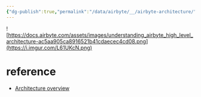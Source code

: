 ```yaml
---
{"dg-publish":true,"permalink":"/data/airbyte/__/airbyte-architecture/","noteIcon":"","created":"2024-06-30T00:39:32.000+09:00"}
---
```



![https://docs.airbyte.com/assets/images/understanding_airbyte_high_level_architecture-ac5aa905ca8916521b41cdaecec4cd08.png](https://i.imgur.com/L61UKcN.png)

# reference
- [Architecture overview](https://docs.airbyte.com/understanding-airbyte/high-level-view)